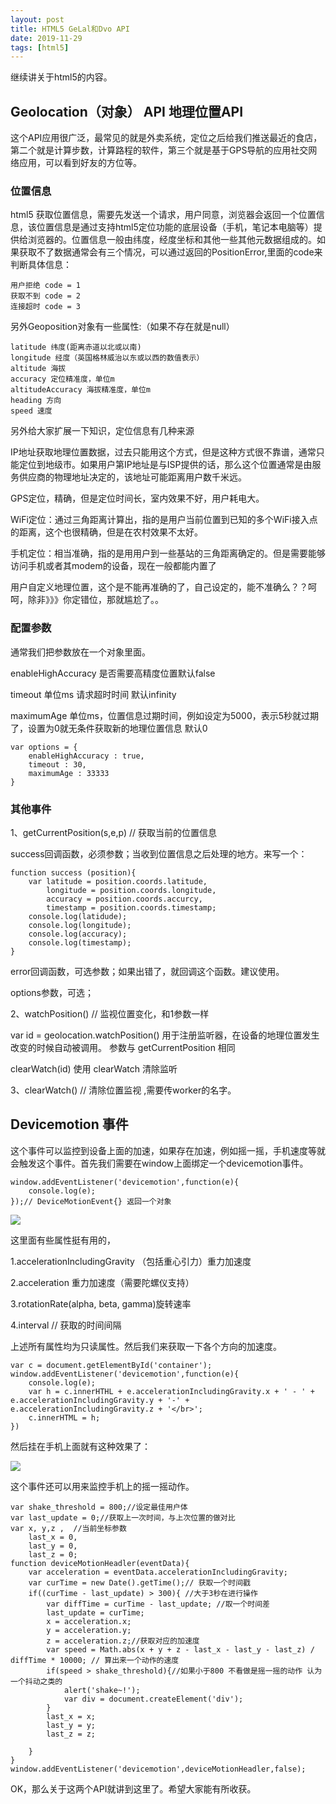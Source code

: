 ```yaml
---
layout: post
title: HTML5 GeLal和Dvo API
date: 2019-11-29
tags: [html5]
---
```


继续讲关于html5的内容。

## Geolocation（对象） API 地理位置API

这个API应用很广泛，最常见的就是外卖系统，定位之后给我们推送最近的食店，第二个就是计算步数，计算路程的软件，第三个就是基于GPS导航的应用社交网络应用，可以看到好友的方位等。

### 位置信息 


html5 获取位置信息，需要先发送一个请求，用户同意，浏览器会返回一个位置信息，该位置信息是通过支持html5定位功能的底层设备（手机，笔记本电脑等）提供给浏览器的。位置信息一般由纬度，经度坐标和其他一些其他元数据组成的。如果获取不了数据通常会有三个情况，可以通过返回的PositionError,里面的code来判断具体信息：

	用户拒绝 code = 1
	获取不到 code = 2
	连接超时 code = 3

另外Geoposition对象有一些属性:（如果不存在就是null）

	latitude 纬度(距离赤道以北或以南)
	longitude 经度（英国格林威治以东或以西的数值表示）
	altitude 海拔
	accuracy 定位精准度，单位m
	altitudeAccuracy 海拔精准度，单位m
	heading 方向
	speed 速度
	
另外给大家扩展一下知识，定位信息有几种来源

IP地址获取地理位置数据，过去只能用这个方式，但是这种方式很不靠谱，通常只能定位到地级市。如果用户第IP地址是与ISP提供的话，那么这个位置通常是由服务供应商的物理地址决定的，该地址可能距离用户数千米远。

GPS定位，精确，但是定位时间长，室内效果不好，用户耗电大。

WiFi定位：通过三角距离计算出，指的是用户当前位置到已知的多个WiFi接入点的距离，这个也很精确，但是在农村效果不太好。

手机定位：相当准确，指的是用用户到一些基站的三角距离确定的。但是需要能够访问手机或者其modem的设备，现在一般都能内置了

用户自定义地理位置，这个是不能再准确的了，自己设定的，能不准确么？？呵呵，除非》》》你定错位，那就尴尬了。。

### 配置参数

通常我们把参数放在一个对象里面。

enableHighAccuracy 是否需要高精度位置默认false

timeout 单位ms 请求超时时间 默认infinity

maximumAge 单位ms，位置信息过期时间，例如设定为5000，表示5秒就过期了，设置为0就无条件获取新的地理位置信息 默认0

	var options = {
		enableHighAccuracy : true,
		timeout : 30,
		maximumAge : 33333
	}
	
### 其他事件 

1、getCurrentPosition(s,e,p)  // 获取当前的位置信息

success回调函数，必须参数；当收到位置信息之后处理的地方。来写一个：

	function success (position){
		var latitude = position.coords.latitude,
			longitude = position.coords.longitude,
			accuracy = position.coords.accurcy,
			timestamp = position.coords.timestamp;
		console.log(latidude);
		console.log(longitude);
		console.log(accuracy);
		console.log(timestamp);
	}
			
error回调函数，可选参数；如果出错了，就回调这个函数。建议使用。

options参数，可选；

2、watchPosition() // 监视位置变化，和1参数一样

var id = geolocation.watchPosition() 用于注册监听器，在设备的地理位置发生改变的时候自动被调用。
    参数与 getCurrentPosition 相同

clearWatch(id) 使用 clearWatch 清除监听


3、clearWatch() // 清除位置监视 ,需要传worker的名字。

## Devicemotion 事件

这个事件可以监控到设备上面的加速，如果存在加速，例如摇一摇，手机速度等就会触发这个事件。首先我们需要在window上面绑定一个devicemotion事件。

	window.addEventListener('devicemotion',function(e){
		console.log(e);
	});// DeviceMotionEvent{} 返回一个对象

<img src="http://outu8mec9.bkt.clouddn.com/html5device.png">

这里面有些属性挺有用的，

1.accelerationIncludingGravity （包括重心引力）重力加速度

2.acceleration 重力加速度（需要陀螺仪支持）

3.rotationRate(alpha, beta, gamma)旋转速率

4.interval // 获取的时间间隔

上述所有属性均为只读属性。然后我们来获取一下各个方向的加速度。

	var c = document.getElementById('container');
	window.addEventListener('devicemotion',function(e){
		console.log(e);
		var h = c.innerHTHL + e.accelerationIncludingGravity.x + ' - ' + e.accelerationIncludingGravity.y + '-' + e.accelerationIncludingGravity.z + '</br>';
		c.innerHTML = h;
	})

然后挂在手机上面就有这种效果了：

<img src="http://outu8mec9.bkt.clouddn.com/acceration.png">

这个事件还可以用来监控手机上的摇一摇动作。
	
	var shake_threshold = 800;//设定最佳用户体
	var last_update = 0;//获取上一次时间，与上次位置的做对比
	var x, y,z ,  //当前坐标参数
	    last_x = 0,
	    last_y = 0,
	    last_z = 0;
	function deviceMotionHeadler(eventData){
		var acceleration = eventData.accelerationIncludingGravity;
		var curTime = new Date().getTime();// 获取一个时间戳
		if((curTime - last_update) > 300){ //大于3秒在进行操作
			var diffTime = curTime - last_update; //取一个时间差
			last_update = curTime;
			x = acceleration.x;
			y = acceleration.y;
			z = acceleration.z;//获取对应的加速度
			var speed = Math.abs(x + y + z - last_x - last_y - last_z) / diffTime * 10000; // 算出来一个动作的速度
			if(speed > shake_threshold){//如果小于800 不看做是摇一摇的动作 认为一个抖动之类的
				alert('shake~!');
				var div = document.createElement('div');
			}
			last_x = x;
			last_y = y;
			last_z = z;
			
		}
	}
	window.addEventListener('devicemotion',deviceMotionHeadler,false);
	
				
OK，那么关于这两个API就讲到这里了。希望大家能有所收获。



